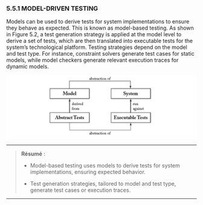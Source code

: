 ### 5.5.1 MODEL-DRIVEN TESTING

Models can be used to derive tests for system implementations to ensure they behave as expected. This is known as model-based testing. As shown in Figure 5.2, a test generation strategy is applied at the model level to derive a set of tests, which are then translated into executable tests for the system’s technological platform. Testing strategies depend on the model and test type. For instance, constraint solvers generate test cases for static models, while model checkers generate relevant execution traces for dynamic models.

![Figure 5.2: Model-based testing.](../05.%20CHAPTER%205%20Integration%20of%20MDSE%20in%20your%20Development%20Process/Figures/Figure%205.2.png)

---

> **Résumé** :
> 
> * Model-based testing uses models to derive tests for system implementations, ensuring expected behavior.
> 
> * Test generation strategies, tailored to model and test type, generate test cases or execution traces.

---